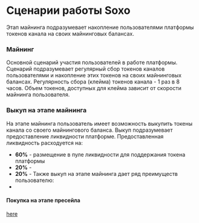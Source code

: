 # Сценарии работы Soxo 

Этап майнинга подразумевает накопление пользователями платформы
токенов канала на своих майнинговых балансах.

### Майнинг
Основной сценарий участия пользователей в работе платформы. 
Сценарий подразумевает регулярный сбор токенов каналов
пользователями и накопление этих токенов на своих майнинговых балансах.
Регулярность сбора (клейма) токенов канала - 1 раз в 8 часов.
Объем токенов, доступных для клейма зависит от скорости майнинга
пользователя.

### Выкуп на этапе майнинга
На этапе майнинга пользователь имеет возможность выкупить токены
канала со своего майнингового баланса. Выкуп подразумевает предоставление
ликвидности платформе. Предоставленная ликвидность расходуется на:
- **60%** - размещение в пуле ликвидности для поддержания токена платформы
- **20%** - 
- **20%** - 
Также выкуп на этапе майнинга дает ряд преимуществ пользователю:
- 

#### Покупка на этапе пресейла




[here](https://diplodoc.com/docs/en/project/toc)
